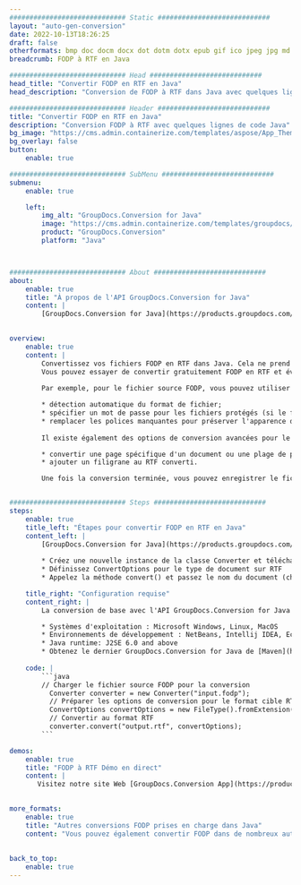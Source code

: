```yaml
---
############################# Static ############################
layout: "auto-gen-conversion"
date: 2022-10-13T18:26:25
draft: false
otherformats: bmp doc docm docx dot dotm dotx epub gif ico jpeg jpg md odt ott pdf png psd rtf tex tif tiff txt xps
breadcrumb: FODP à RTF en Java

############################# Head ############################
head_title: "Convertir FODP en RTF en Java"
head_description: "Conversion de FODP à RTF dans Java avec quelques lignes de code. Convertissez plus de 160 formats de fichiers à l'aide de l'API de conversion de documents GroupDocs pour Java"

############################# Header ############################
title: "Convertir FODP en RTF en Java"
description: "Conversion FODP à RTF avec quelques lignes de code Java"
bg_image: "https://cms.admin.containerize.com/templates/aspose/App_Themes/V3/images/bg/header1.png"
bg_overlay: false
button:
    enable: true

############################# SubMenu ############################
submenu:
    enable: true

    left:
        img_alt: "GroupDocs.Conversion for Java"
        image: "https://cms.admin.containerize.com/templates/groupdocs/images/product-logos/90x90-noborder/groupdocs-conversion-java.png"
        product: "GroupDocs.Conversion"
        platform: "Java"



############################# About ############################
about:
    enable: true
    title: "À propos de l'API GroupDocs.Conversion for Java"
    content: |
        [GroupDocs.Conversion for Java](https://products.groupdocs.com/conversion/java/) est une API de conversion de format de fichier avancée pour la conversion entre les formats d'image et de document populaires tels que Microsoft Office, OpenDocument, PDF, HTML, e-mail, CAO. et bien plus encore avec seulement quelques lignes de code. L'API native détecte automatiquement les formats des documents originaux et propose de nombreuses options de personnalisation des documents convertis. Outre la fonction d'extraction d'informations d'un document, il prend également en charge la mise en cache des résultats de conversion sur le disque local par défaut. Cependant, tout type de stockage de cache peut être pris en charge en implémentant les interfaces appropriées - Amazon S3, Dropbox, Google Drive, Windows Azure, Reddis ou tout autre.
    

overview:
    enable: true
    content: |
        Convertissez vos fichiers FODP en RTF dans Java. Cela ne prend que quelques lignes de code Java sur n'importe quelle plate-forme de votre choix, telle que Windows, Linux, macOS.
        Vous pouvez essayer de convertir gratuitement FODP en RTF et évaluer la qualité des résultats de conversion. En plus des scripts de conversion de fichiers simples, vous pouvez essayer des options plus sophistiquées pour charger le fichier source FODP et stocker la sortie RTF. 
        
        Par exemple, pour le fichier source FODP, vous pouvez utiliser les options de chargement suivantes :

        * détection automatique du format de fichier;
        * spécifier un mot de passe pour les fichiers protégés (si le format de fichier le prend en charge);
        * remplacer les polices manquantes pour préserver l'apparence du document.
        
        Il existe également des options de conversion avancées pour le fichier RTF :

        * convertir une page spécifique d'un document ou une plage de pages;
        * ajouter un filigrane au RTF converti.

        Une fois la conversion terminée, vous pouvez enregistrer le fichier RTF dans votre chemin de fichier local ou dans un stockage tiers tel que FTP, Amazon S3, Google Drive, Dropbox, etc. Veuillez noter - pour convertir FODP à RTF, vous n'avez pas besoin d'installer de logiciel supplémentaire, tel que MS Office, Open Office, Adobe Acrobat Reader, etc.


############################# Steps ############################
steps:
    enable: true
    title_left: "Étapes pour convertir FODP en RTF en Java"
    content_left: |
        [GroupDocs.Conversion for Java](https://products.groupdocs.com/conversion/java/) permet aux développeurs de convertir facilement le fichier FODP en RTF avec quelques lignes de code.
        
        * Créez une nouvelle instance de la classe Converter et téléchargez le fichier FODP avec le chemin complet
        * Définissez ConvertOptions pour le type de document sur RTF
        * Appelez la méthode convert() et passez le nom du document (chemin complet) et le format (RTF) en tant que paramètre

    title_right: "Configuration requise"
    content_right: |
        La conversion de base avec l'API GroupDocs.Conversion for Java peut être effectuée avec seulement quelques lignes de code. Nos API sont prises en charge sur toutes les principales plates-formes et systèmes d'exploitation. Avant d'exécuter le code ci-dessous, assurez-vous que les prérequis suivants sont installés sur votre système.

        * Systèmes d'exploitation : Microsoft Windows, Linux, MacOS
        * Environnements de développement : NetBeans, Intellij IDEA, Eclipse, etc.
        * Java runtime: J2SE 6.0 and above
        * Obtenez le dernier GroupDocs.Conversion for Java de [Maven](https://repository.groupdocs.com/webapp/#/artifacts/browse/tree/General/repo/com/groupdocs/groupdocs-conversion)
         
    code: |
        ```java    
        // Charger le fichier source FODP pour la conversion
          Converter converter = new Converter("input.fodp");
          // Préparer les options de conversion pour le format cible RTF
          ConvertOptions convertOptions = new FileType().fromExtension("rtf").getConvertOptions();
          // Convertir au format RTF
          converter.convert("output.rtf", convertOptions);
        ```

demos:
    enable: true
    title: "FODP à RTF Démo en direct"
    content: |
       Visitez notre site Web [GroupDocs.Conversion App](https://products.groupdocs.app/conversion/family) et essayez la conversion FODP à RTF maintenant. La démo gratuite présente les avantages suivants
          

more_formats:
    enable: true
    title: "Autres conversions FODP prises en charge dans Java"
    content: "Vous pouvez également convertir FODP dans de nombreux autres formats de fichiers. Veuillez consulter la liste ci-dessous."
       
       
back_to_top:
    enable: true
---
```

